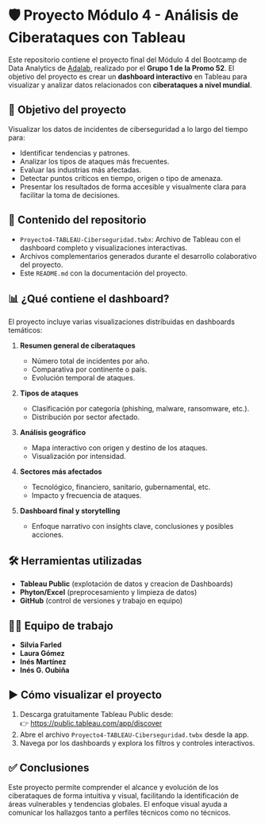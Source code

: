 
# 🛡️ Proyecto Módulo 4 - Análisis de Ciberataques con Tableau

Este repositorio contiene el proyecto final del Módulo 4 del Bootcamp de Data Analytics de [Adalab](https://adalab.es/), realizado por el **Grupo 1 de la Promo 52**. El objetivo del proyecto es crear un **dashboard interactivo** en Tableau para visualizar y analizar datos relacionados con **ciberataques a nivel mundial**.

## 🎯 Objetivo del proyecto

Visualizar los datos de incidentes de ciberseguridad a lo largo del tiempo para:

- Identificar tendencias y patrones.
- Analizar los tipos de ataques más frecuentes.
- Evaluar las industrias más afectadas.
- Detectar puntos críticos en tiempo, origen o tipo de amenaza.
- Presentar los resultados de forma accesible y visualmente clara para facilitar la toma de decisiones.

## 📁 Contenido del repositorio

- `Proyecto4-TABLEAU-Ciberseguridad.twbx`: Archivo de Tableau con el dashboard completo y visualizaciones interactivas.
- Archivos complementarios generados durante el desarrollo colaborativo del proyecto.
- Este `README.md` con la documentación del proyecto.

## 📊 ¿Qué contiene el dashboard?

El proyecto incluye varias visualizaciones distribuidas en dashboards temáticos:

1. **Resumen general de ciberataques**
   - Número total de incidentes por año.
   - Comparativa por continente o país.
   - Evolución temporal de ataques.

2. **Tipos de ataques**
   - Clasificación por categoría (phishing, malware, ransomware, etc.).
   - Distribución por sector afectado.

3. **Análisis geográfico**
   - Mapa interactivo con origen y destino de los ataques.
   - Visualización por intensidad.

4. **Sectores más afectados**
   - Tecnológico, financiero, sanitario, gubernamental, etc.
   - Impacto y frecuencia de ataques.

5. **Dashboard final y storytelling**
   - Enfoque narrativo con insights clave, conclusiones y posibles acciones.

## 🛠️ Herramientas utilizadas

- **Tableau Public** (explotación de datos y creacion de Dashboards)
- **Phyton/Excel** (preprocesamiento y limpieza de datos)
- **GitHub** (control de versiones y trabajo en equipo)

## 👩‍💻 Equipo de trabajo

- **Silvia Farled**
- **Laura Gómez**
- **Inés Martínez**
- **Inés G. Oubiña**


## ▶️ Cómo visualizar el proyecto

1. Descarga gratuitamente Tableau Public desde:  
   👉 https://public.tableau.com/app/discover  
2. Abre el archivo `Proyecto4-TABLEAU-Ciberseguridad.twbx` desde la app.
3. Navega por los dashboards y explora los filtros y controles interactivos.

## ✅ Conclusiones

Este proyecto permite comprender el alcance y evolución de los ciberataques de forma intuitiva y visual, facilitando la identificación de áreas vulnerables y tendencias globales. El enfoque visual ayuda a comunicar los hallazgos tanto a perfiles técnicos como no técnicos.

